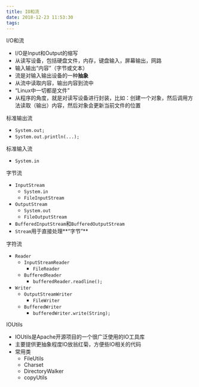 ```yaml
---
title: IO和流
date: 2018-12-23 11:53:30
tags:
---
```


I/O和流

- I/O是Input和Output的缩写
- 从读写设备，包括硬盘文件，内存，键盘输入，屏幕输出，网路
- 输入输出“内容”（字节或文本）
- 流是对输入输出设备的一种**抽象**
- 从流中读取内容，输出内容到流中
- “Linux中一切都是文件”
- 从程序的角度，就是对读写设备进行封装，比如：创建一个对象，然后调用方法读取（输出）内容，然后对象会更新当前文件的位置

标准输出流

- `System.out;`
- `System.out.println(...);`

标准输入流

- `System.in`

字节流

- `InputStream`
  - `System.in`
  - `FileInputStream`
- `OutputStream`
  - `System.out`
  - `FileOutputStream`
- `BufferedInputStream`和`BufferedOutputStream`
- `Stream`用于直接处理**“字节”**

字符流

- `Reader`
  - `InputStreamReader`
    - `FileReader`
  - `BufferedReader`
    - `bufferedReader.readline();`
- `Writer`
  - `OutputStreamWriter`
    - `FileWriter`
  - `BufferedWriter`
    - `bufferedWriter.write(String);`

IOUtils

- IOUtils是Apache开源项目的一个很广泛使用的IO工具库
- 主要提供更抽象程度IO放翁红菊，方便些IO相关的代码
- 常用类
  - FileUtils
  - Charset
  - DirectoryWalker
  - copyUtils

